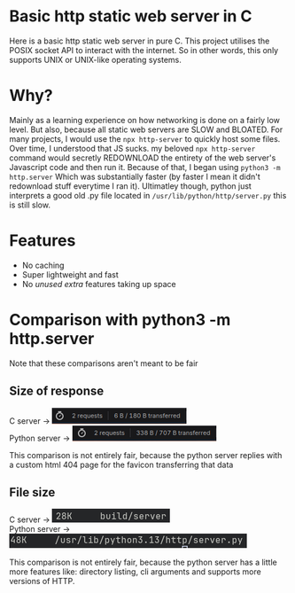 # Basic http static web server in C
Here is a basic http static web server in pure C. This project utilises the POSIX socket
API to interact with the internet. So in other words, this only supports UNIX or UNIX-like
operating systems.

# Why?
Mainly as a learning experience on how networking is done on a fairly low level.
But also, because all static web servers are SLOW and BLOATED. For many projects, I would
use the `npx http-server` to quickly host some files. Over time, I understood that JS sucks.
my beloved `npx http-server` command would secretly REDOWNLOAD the entirety of the web server's
Javascript code and then run it. Because of that, I began using `python3 -m http.server`
Which was substantially faster (by faster I mean it didn't redownload stuff everytime I ran it).
Ultimatley though, python just interprets a good old .py file located in `/usr/lib/python/http/server.py`
this is still slow.

# Features
 - No caching
 - Super lightweight and fast
 - No *unused* *extra* features taking up space

# Comparison with python3 -m http.server
Note that these comparisons aren't meant to be fair

## Size of response
C server      → ![Image showing size of C server](imgs/size.png)  
Python server → ![Image showing size of python server](imgs/size_python.png)  

This comparison is not entirely fair, because the python server replies with a custom html
404 page for the favicon transferring that data

## File size
C server      → ![Image showing the filesize of the C server](imgs/file_size.png)  
Python server → ![Image showing the filesize of the python server](imgs/file_size_python.png)  

This comparison is not entirely fair, because the python server has a little more features
like: directory listing, cli arguments and supports more versions of HTTP.
